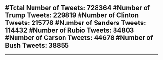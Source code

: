 #Total Number of Tweets: 728364 
#Number of Trump Tweets: 229819
#Number of Clinton Tweets: 215778
#Number of Sanders Tweets: 114432
#Number of Rubio Tweets: 84803
#Number of Carson Tweets: 44678
#Number of Bush Tweets: 38855
---
---
